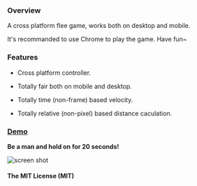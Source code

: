 ### Overview

A cross platform flee game, works both on desktop and mobile.

It's recommanded to use Chrome to play the game. Have fun~

### Features

* Cross platform controller.

* Totally fair both on mobile and desktop.

* Totally time (non-frame) based velocity.

* Totally relative (non-pixel) based distance caculation.

### [Demo][1]

**Be a man and hold on for 20 seconds!**

![screen shot][2]

#### The MIT License (MIT)


  [1]: http://ysmood.org:8017/
  [2]: https://raw.github.com/ysmood/flee/master/docs/img/screenshot.jpg